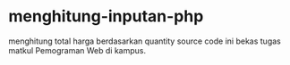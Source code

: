 # menghitung-inputan-php
menghitung total harga berdasarkan quantity
source code ini bekas tugas matkul Pemograman Web di kampus.
